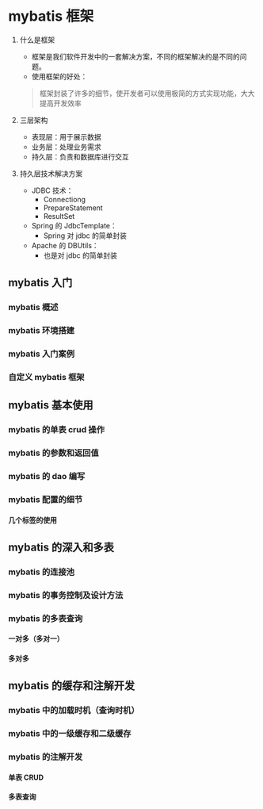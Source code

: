 # mybatis 框架
1. 什么是框架
    - 框架是我们软件开发中的一套解决方案，不同的框架解决的是不同的问题。
    - 使用框架的好处：
    > 框架封装了许多的细节，使开发者可以使用极简的方式实现功能，大大提高开发效率

2. 三层架构
   - 表现层：用于展示数据
   - 业务层：处理业务需求
   - 持久层：负责和数据库进行交互

3. 持久层技术解决方案
   - JDBC 技术：
     - Connectiong
     - PrepareStatement
     - ResultSet
   - Spring 的 JdbcTemplate：
     - Spring 对 jdbc 的简单封装
   - Apache 的 DBUtils：
     - 也是对 jdbc 的简单封装




## mybatis 入门
### mybatis 概述
### mybatis 环境搭建
### mybatis 入门案例
### 自定义 mybatis 框架


## mybatis 基本使用
### mybatis 的单表 crud 操作
### mybatis 的参数和返回值
### mybatis 的 dao 编写
### mybatis 配置的细节
#### 几个标签的使用


## mybatis 的深入和多表
### mybatis 的连接池
### mybatis 的事务控制及设计方法
### mybatis 的多表查询
#### 一对多（多对一）
#### 多对多


## mybatis 的缓存和注解开发
### mybatis 中的加载时机（查询时机）
### mybatis 中的一级缓存和二级缓存
### mybatis 的注解开发
#### 单表 CRUD
#### 多表查询


